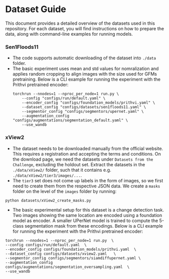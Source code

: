 # Dataset Guide

This document provides a detailed overview of the datasets used in this repository. For each dataset, you will find instructions on how to prepare the data, along with command-line examples for running models. 

###  Sen1Floods11
- The code supports automatic downloading of the dataset into `./data` folder. 
- The basic experiment uses mean and std values for nomralization and applies random cropping to align images with the size used for GFMs pretraining.
   Below is a CLI example for running the experiment with the Prithvi pretrained encoder:
  ```
  torchrun --nnodes=1 --nproc_per_node=1 run.py \
      --config "configs/run/default.yaml" \
      --encoder_config "configs/foundation_models/prithvi.yaml" \
      --dataset_config "configs/datasets/sen1floods11.yaml" \
      --segmentor_config "configs/segmentors/upernet.yaml" \
      --augmentation_config "configs/augmentations/segmentation_default.yaml" \
      --use_wandb
  ```
### xView2
- The dataset needs to be downloaded manually from the official website. This requires a registration and accepting the terms and conditions. On the download page, we need the datasets under `Datasets from the Challenge`, excluding the holdout set. Extract the datasets in the `./data/xView2/` folder, such that it contains e.g. `./data/xView2/tier3/images/...`.
- The `tier3` set does not come up labels in the form of images, so we first need to create them from the respective JSON data. We create a `masks` folder on the level of the `images` folder by running:

```
python datasets/xView2_create_masks.py
```
- The basic experimental setup for this dataset is a change detection task. Two images showing the same location are encoded using a foundation model as encoder. A smaller UPerNet model is trained to compute the 5-class segmentation mask from these encodings. Below is a CLI example for running the experiment with the Prithvi pretrained encoder:
```
torchrun --nnodes=1 --nproc_per_node=1 run.py  \
--config configs/run/default.yaml  \
--encoder_config configs/foundation_models/prithvi.yaml  \
--dataset_config configs/datasets/xview2.yaml   \
--segmentor_config configs/segmentors/siamdiffupernet.yaml \
--augmentation_config configs/augmentations/segmentation_oversampling.yaml  \
--use_wandb
```
